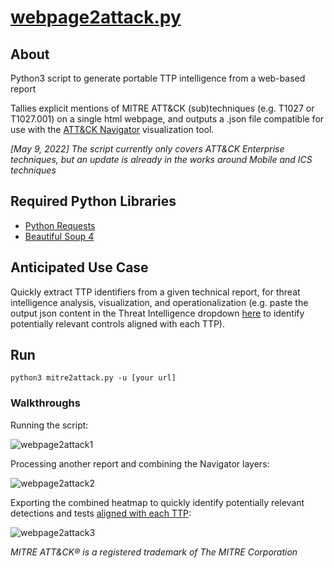 # [webpage2attack.py](https://github.com/tropChaud/webpage2attack/blob/main/app/webpage2attack.py)

## About
Python3 script to generate portable TTP intelligence from a web-based report

Tallies explicit mentions of MITRE ATT&CK (sub)techniques (e.g. T1027 or T1027.001) on a single html webpage, and outputs a .json file compatible for use with the [ATT&CK Navigator](https://mitre-attack.github.io/attack-navigator/) visualization tool.

*\[May 9, 2022\] The script currently only covers ATT&CK Enterprise techniques, but an update is already in the works around Mobile and ICS techniques*

## Required Python Libraries
* [Python Requests](https://docs.python-requests.org/en/latest/user/install/#install)
* [Beautiful Soup 4](https://www.crummy.com/software/BeautifulSoup/bs4/doc/#installing-beautiful-soup)

## Anticipated Use Case
Quickly extract TTP identifiers from a given technical report, for threat intelligence analysis, visualization, and operationalization (e.g. paste the output json content in the Threat Intelligence dropdown [here](https://controlcompass.github.io/risk) to identify potentially relevant controls aligned with each TTP).

## Run
<code>python3 mitre2attack.py -u [your url]</code>

### Walkthroughs
Running the script:

![webpage2attack1](https://raw.githubusercontent.com/tropChaud/webpage2attack/main/docs/webpage2attack1.gif)

Processing another report and combining the Navigator layers:

![webpage2attack2](https://raw.githubusercontent.com/tropChaud/webpage2attack/main/docs/webpage2attack2.gif)

Exporting the combined heatmap to quickly identify potentially relevant detections and tests [aligned with each TTP](https://controlcompass.github.io/risk):

![webpage2attack3](https://raw.githubusercontent.com/tropChaud/webpage2attack/main/docs/webpage2attack3.gif)

*MITRE ATT&CK® is a registered trademark of The MITRE Corporation*
